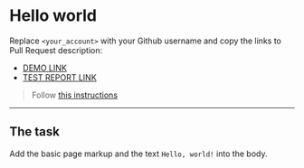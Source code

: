 # Hello world
Replace `<your_account>` with your Github username and copy the links to Pull Request description:
- [DEMO LINK](https://vladyslav-krainyk.github.io/layout_hello-world/)
- [TEST REPORT LINK](https://vladyslav-krainyk.github.io/layout_hello-world/report/html_report/)

> Follow [this instructions](https://mate-academy.github.io/layout_task-guideline/#how-to-solve-the-layout-tasks-on-github)
___

## The task 
Add the basic page markup and the text `Hello, world!` into the body.
